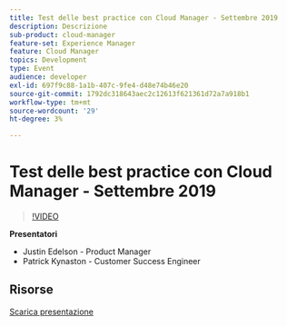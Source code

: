 ```yaml
---
title: Test delle best practice con Cloud Manager - Settembre 2019
description: Descrizione
sub-product: cloud-manager
feature-set: Experience Manager
feature: Cloud Manager
topics: Development
type: Event
audience: developer
exl-id: 697f9c88-1a1b-407c-9fe4-d48e74b46e20
source-git-commit: 1792dc318643aec2c12613f621361d72a7a918b1
workflow-type: tm+mt
source-wordcount: '29'
ht-degree: 3%

---
```


# Test delle best practice con Cloud Manager - Settembre 2019

>[!VIDEO](https://video.tv.adobe.com/v/329028/?quality=9&learn=on)

**Presentatori**

* Justin Edelson - Product Manager
* Patrick Kynaston - Customer Success Engineer

## Risorse

[Scarica presentazione](./assets/CloudManagerWebinarSeptember2019.pdf)
